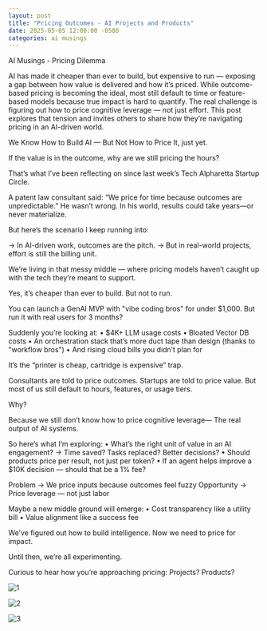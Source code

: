 ```yaml
---
layout: post
title: "Pricing Outcomes - AI Projects and Products"
date: 2025-05-05 12:00:00 -0500
categories: ai musings
---
```


AI Musings - Pricing Dilemma

AI has made it cheaper than ever to build, but expensive to run — exposing a gap between how value is delivered and how it’s priced. While outcome-based pricing is becoming the ideal, most still default to time or feature-based models because true impact is hard to quantify. The real challenge is figuring out how to price cognitive leverage — not just effort. This post explores that tension and invites others to share how they’re navigating pricing in an AI-driven world.

We Know How to Build AI — But Not How to Price It, just yet.

If the value is in the outcome, why are we still pricing the hours?

That’s what I’ve been reflecting on since last week’s Tech Alpharetta Startup Circle.

A patent law consultant said:
“We price for time because outcomes are unpredictable.”
He wasn’t wrong. In his world, results could take years—or never materialize.

But here’s the scenario I keep running into:

→ In AI-driven work, outcomes are the pitch.
→ But in real-world projects, effort is still the billing unit.

We’re living in that messy middle — where pricing models haven’t caught up with the tech they’re meant to support.


Yes, it’s cheaper than ever to build. But not to run.

You can launch a GenAI MVP with "vibe coding bros" for under $1,000.
But run it with real users for 3 months?

Suddenly you’re looking at:
	•	$4K+ LLM usage costs
	•	Bloated Vector DB costs
	•	An orchestration stack that’s more duct tape than design (thanks to "workflow bros")
	•	And rising cloud bills you didn’t plan for

It’s the “printer is cheap, cartridge is expensive” trap.


Consultants are told to price outcomes.
Startups are told to price value.
But most of us still default to hours, features, or usage tiers.

Why?

Because we still don’t know how to price cognitive leverage—
The real output of AI systems.


So here’s what I’m exploring:
	•	What’s the right unit of value in an AI engagement?
			→ Time saved? Tasks replaced? Better decisions?
	•	Should products price per result, not just per token?
	•	If an agent helps improve a $10K decision — should that be a 1% fee?


Problem → We price inputs because outcomes feel fuzzy
Opportunity → Price leverage — not just labor

Maybe a new middle ground will emerge:
	•	Cost transparency like a utility bill
	•	Value alignment like a success fee

We’ve figured out how to build intelligence.
Now we need to price for impact.


Until then, we’re all experimenting.

Curious to hear how you’re approaching pricing:
Projects? Products?


 ![1](https://media.licdn.com/dms/image/v2/D4E22AQHeR4PF8c1_Xw/feedshare-shrink_800/B4EZalNlp_HIAo-/0/1746528525632?e=1749686400&v=beta&t=sd_KH3KHiYu702teP2Wal1I7oJe_R14PvExlDQYH_Zc)

 ![2](https://media.licdn.com/dms/image/v2/D4E22AQHHmlS5iujsVw/feedshare-shrink_800/B4EZalNlpfHMAk-/0/1746528525537?e=1749686400&v=beta&t=qX5g8nuv1n7-N6IVye4Tm8UzHTVIQEJ4nLadKy7RbY0)

 ![3](https://media.licdn.com/dms/image/v2/D4E22AQHUpTANEFUwZA/feedshare-shrink_800/B4EZalNlolHkAg-/0/1746528525678?e=1749686400&v=beta&t=6vGpREbRylwfGzX_GJmNBXiL49CsPvbeCjxJya-1F04)


 